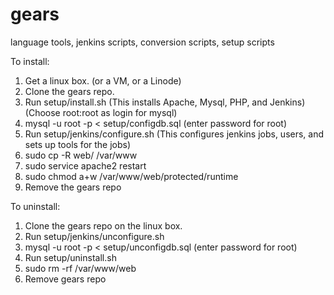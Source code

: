 gears
=====

language tools, jenkins scripts, conversion scripts, setup scripts

To install:
1) Get a linux box. (or a VM, or a Linode)
2) Clone the gears repo.
3) Run setup/install.sh (This installs Apache, Mysql, PHP, and Jenkins) (Choose root:root as login for mysql)
4) mysql -u root -p < setup/configdb.sql (enter password for root)
5) Run setup/jenkins/configure.sh (This configures jenkins jobs, users, and sets up tools for the jobs)
6) sudo cp -R web/ /var/www
7) sudo service apache2 restart
8) sudo chmod a+w /var/www/web/protected/runtime
9) Remove the gears repo

To uninstall:
1) Clone the gears repo on the linux box.
2) Run setup/jenkins/unconfigure.sh
3) mysql -u root -p < setup/unconfigdb.sql (enter password for root)
4) Run setup/uninstall.sh
5) sudo rm -rf /var/www/web
6) Remove gears repo